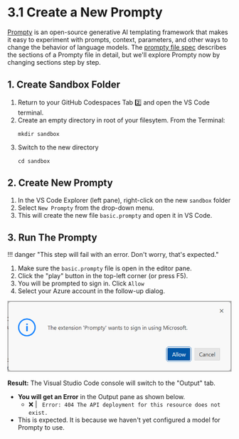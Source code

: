 # 3.1 Create a New Prompty

[Prompty](https://prompty.ai) is an open-source generative AI templating framework that makes it easy to experiment with prompts, context, parameters, and other ways to change the behavior of language models. The [prompty file spec](https://prompty.ai/docs/prompty-file-spec) describes the sections of a Prompty file in detail, but we'll explore Prompty now by changing sections step by step.

## 1. Create Sandbox Folder

1. Return to your GitHub Codespaces Tab 2️⃣ and open the VS Code terminal.
1. Create an empty directory in root of your filesytem. From the Terminal:
    ```
    mkdir sandbox
    ```
1. Switch to the new directory
    ```
    cd sandbox
    ```

## 2. Create New Prompty

1. In the VS Code Explorer (left pane), right-click on the new `sandbox` folder
1. Select `New Prompty` from the drop-down menu.
1. This will create the new file `basic.prompty` and open it in VS Code. 

## 3. Run The Prompty

!!! danger "This step will fail with an error. Don't worry, that's expected."

1. Make sure the `basic.prompty` file is open in the editor pane.
1. Click the "play" button in the top-left corner (or press F5). 
1. You will be prompted to sign in. Click `Allow`
1. Select your Azure account in the follow-up dialog.

![The extension 'Prompty' wants to sign in using Microsoft.](../img/prompty-auth.png)

**Result:** The Visual Studio Code console will switch to the "Output" tab.

- **You will get an Error** in the Output pane as shown below. 
    - ❌ | ` Error: 404 The API deployment for this resource does not exist.`
- This is expected. It is because we haven't yet configured a model for Prompty to use.
